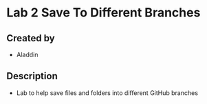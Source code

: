 # Lab 2 Save To Different Branches

## Created by
- Aladdin

## Description
- Lab to help save files and folders into different GitHub branches